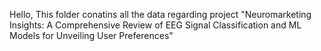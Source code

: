 Hello, This folder conatins all the data regarding project
"Neuromarketing Insights: A Comprehensive Review of EEG Signal Classification and ML Models for Unveiling User Preferences"
